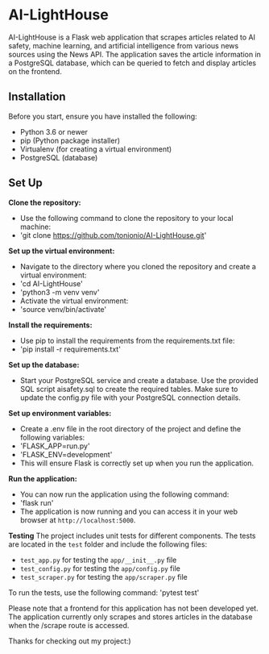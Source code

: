 # AI-LightHouse 

AI-LightHouse is a Flask web application that scrapes articles related to AI safety, machine learning, and artificial intelligence from various news sources using the News API. The application saves the article information in a PostgreSQL database, which can be queried to fetch and display articles on the frontend.

## Installation

Before you start, ensure you have installed the following:
- Python 3.6 or newer
- pip (Python package installer)
- Virtualenv (for creating a virtual environment)
- PostgreSQL (database)

## Set Up

**Clone the repository:**
- Use the following command to clone the repository to your local machine:
- 'git clone https://github.com/tonionio/AI-LightHouse.git'


**Set up the virtual environment:**
 - Navigate to the directory where you cloned the repository and create a virtual environment:
 - 'cd AI-LightHouse'
 - 'python3 -m venv venv'
 - Activate the virtual environment:
 - 'source venv/bin/activate'


**Install the requirements:**
- Use pip to install the requirements from the requirements.txt file:
- 'pip install -r requirements.txt'


**Set up the database:**
- Start your PostgreSQL service and create a database. Use the provided SQL script aisafety.sql to create the required tables. Make sure to update the config.py file with your PostgreSQL connection details.


**Set up environment variables:**
- Create a .env file in the root directory of the project and define the following variables:
- 'FLASK_APP=run.py'
- 'FLASK_ENV=development'
- This will ensure Flask is correctly set up when you run the application.


**Run the application:**
- You can now run the application using the following command:
- 'flask run'
- The application is now running and you can access it in your web browser at `http://localhost:5000`.

**Testing**
The project includes unit tests for different components. The tests are located in the `test` folder and include the following files:
- `test_app.py` for testing the `app/__init__.py` file
- `test_config.py` for testing the `app/config.py` file
- `test_scraper.py` for testing the `app/scraper.py` file

To run the tests, use the following command:
'pytest test'

Please note that a frontend for this application has not been developed yet. The application currently only scrapes and stores articles in the database when the /scrape route is accessed.

Thanks for checking out my project:)

